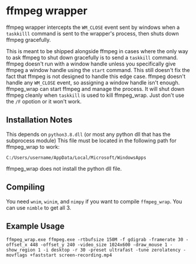 # ffmpeg wrapper
 ffmpeg wrapper intercepts the `WM_CLOSE` event sent by windows when a `taskkilll` command is sent to the wrapper's process, then shuts down ffmpeg gracefully.

This is meant to be shipped alongside ffmpeg in cases where the only way to ask ffmpeg to shut down gracefully is to send a `taskkill` command. ffmpeg doesn't run with a window handle unless you specifically give ffmpeg a window handle using the `start` command.  This still doesn't fix the fact that ffmpeg is not designed to handle this edge case.  ffmpeg doesn't handle any `WM_CLOSE` event, so assigning a window handle isn't enough.  ffmpeg_wrap can start ffmpeg and manage the process.  It will shut down ffmpeg cleanly when `taskkill` is used to kill ffmpeg_wrap.  Just don't use the `/F` opotion or it won't work.

## Installation Notes

This depends on `python3.8.dll` (or most any python dll that has the subprocess module)
This file must be located in the following path for ffmpeg_wrap to work:

`C:/Users/username/AppData/Local/Microsoft/WindowsApps`

ffmpeg_wrap does not install the python dll file.


## Compiling

You need `wnim`, `winim`, and `nimpy` if you want to compile `ffmpeg_wrap`.  You can use `nimble` to get all 3.


## Example Usage

```
ffmpeg_wrap.exe ffmpeg.exe -rtbufsize 150M -f gdigrab -framerate 30 -offset_x 448 -offset_y 240 -video_size 1024x600 -draw_mouse 1 -show_region 1 -i desktop -r 30 -preset ultrafast -tune zerolatency -movflags +faststart screen-recording.mp4
```

